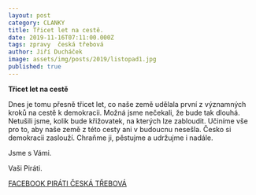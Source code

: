 ```yaml
---
layout: post
category: CLANKY
title: Třicet let na cestě.
date: 2019-11-16T07:11:00.000Z
tags: zpravy  česká třebová
author: Jiří Ducháček
image: assets/img/posts/2019/listopad1.jpg
published: true
---
```

**Třicet let na cestě**

Dnes je tomu přesně třicet let, co naše země udělala první z významných kroků
na cestě k demokracii. Možná jsme nečekali, že bude tak dlouhá.
Netušili jsme, kolik bude křižovatek, na kterých lze zabloudit.
Učiníme vše pro to, aby naše země z této cesty ani v budoucnu nesešla.
Česko si demokracii zaslouží. Chraňme ji, pěstujme a udržujme i nadále.

Jsme s Vámi.

Vaši Piráti.


[FACEBOOK PIRÁTI ČESKÁ TŘEBOVÁ](https://www.facebook.com/piratiCT/)
